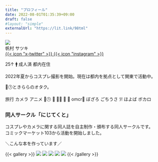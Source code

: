 ```yaml
---
title: "プロフィール"
date: 2022-08-01T01:35:39+09:00
draft: false
#layout: "simple"
externalUrl: "https://lit.link/98tml"
---
```


<div class="grid grid-cols-3">
<div class="row-span-3">
  <img src="https://g2.t98.info/pub/img/sdi/nomal.webp" class="nozoom floating-animation-v1">
</div>

<div class="col-span-2">
<span class="profile-name text-4xl">帆村 サツキ</span>
<div class="mt-2 text-2xl">
<a href="https://x.com/98tml" target="_blank" class="text-neutral-700 dark:text-neutral-300">
{{< icon "x-twitter" >}}
</a>
<a href="https://www.instagram.com/98tml/" target="_blank" class="p-1 text-neutral-700 dark:text-neutral-300">
{{< icon "instagram" >}}
</a>
</div>

25↑ 🚹 成人済 都内在住

2022年夏からコスプレ撮影を開始。現在は都内を拠点として関東で活動中。

🌈🕒️ときららのオタク。
</div>

<div class="col-span-3 lg:col-span-2">

<span class="profile-likes-tag">旅行</span>
<span class="profile-likes-tag">カメラ</span>
<span class="profile-likes-tag">アニメ</span>
<span class="profile-likes-tag">🌈🕒️</span>
<span class="profile-likes-tag">🐰</span>
<span class="profile-likes-tag">💯🦂</span>
<span class="profile-likes-tag">📒</span>
<span class="profile-likes-tag">🍆</span>
<span class="profile-likes-tag">omcr🗿</span>
<span class="profile-likes-tag">ぼざろ</span>
<span class="profile-likes-tag">ごちうさ</span>
<span class="profile-likes-tag">ﾗ!</span>
<span class="profile-likes-tag">ほよば</span>
<span class="profile-likes-tag">ボカロ</span>

</div>

</div>

<h3 class="profile-name text-center text-2xl">同人サークル「にじてくと」</h3>

コスプレやカメラに関する同人誌を自主制作・頒布する同人サークルです。   
コミックマーケット103から活動を開始しました。

<p class="text-center font-bold">＼こんな本を作っています／</p>

{{< gallery >}}
<a href="https://www.melonbooks.co.jp/detail/detail.php?product_id=2740963" title="コスカメラ3年目本" target="_blank" class="grid-w33"><img src="https://g2.t98.info/pub/img/nj-sq/3nen.webp" class="nozoom gallery-item"></a>
<a href="https://www.melonbooks.co.jp/detail/detail.php?product_id=2436477" title="コスカメラ0年目本" target="_blank" class="grid-w33"><img src="https://g2.t98.info/pub/img/nj-sq/0nen.webp" class="nozoom gallery-item"></a>
<a href="https://www.melonbooks.co.jp/detail/detail.php?product_id=2273516" title="コスカメラ1年目本" target="_blank" class="grid-w33"><img src="https://g2.t98.info/pub/img/nj-sq/1nen.webp" class="nozoom gallery-item"></a>
<a href="https://www.melonbooks.co.jp/detail/detail.php?product_id=2431630" title="コスカメラ2年目本" target="_blank" class="grid-w33"><img src="https://g2.t98.info/pub/img/nj-sq/2nen.webp" class="nozoom gallery-item"></a>
<a href="https://www.melonbooks.co.jp/detail/detail.php?product_id=2730946" title="コスイベ攻略本Vol1" target="_blank" class="grid-w33"><img src="https://g2.t98.info/pub/img/nj-sq/2-5nen.webp" class="nozoom gallery-item"></a>
{{< /gallery >}}




